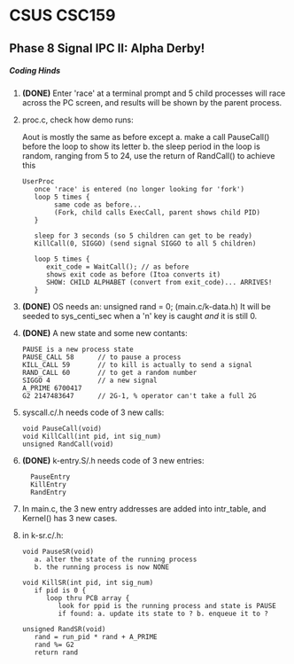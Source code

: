 # CSUS CSC159
## Phase 8 Signal IPC II: Alpha Derby!


##### Coding Hinds
1. **(DONE)** Enter 'race' at a terminal prompt and 5 child processes will race
   across the PC screen, and results will be shown by the parent process.

2. proc.c, check how demo runs:

   Aout is mostly the same as before except
   a. make a call PauseCall() before the loop to show its letter
   b. the sleep period in the loop is random, ranging from 5 to 24,
      use the return of RandCall() to achieve this

   ````
   UserProc
      once 'race' is entered (no longer looking for 'fork')
      loop 5 times {
           same code as before...
           (Fork, child calls ExecCall, parent shows child PID)
      }

      sleep for 3 seconds (so 5 children can get to be ready)
      KillCall(0, SIGGO) (send signal SIGGO to all 5 children)

      loop 5 times {
         exit_code = WaitCall(); // as before
         shows exit code as before (Itoa converts it)
         SHOW: CHILD ALPHABET (convert from exit_code)... ARRIVES!
      }
   ````
   
3. **(DONE)** OS needs an: unsigned rand = 0; (main.c/k-data.h)
   It will be seeded to sys_centi_sec when a 'n' key is caught _and_
   it is still 0.

4. **(DONE)** A new state and some new contants:
    ````
   PAUSE is a new process state
   PAUSE_CALL 58      // to pause a process
   KILL_CALL 59       // to kill is actually to send a signal
   RAND_CALL 60       // to get a random number
   SIGGO 4            // a new signal
   A_PRIME 6700417
   G2 2147483647      // 2G-1, % operator can't take a full 2G

5. syscall.c/.h needs code of 3 new calls:
    ````
   void PauseCall(void)
   void KillCall(int pid, int sig_num)
   unsigned RandCall(void)

6. **(DONE)** k-entry.S/.h needs code of 3 new entries:
    ````
      PauseEntry
      KillEntry
      RandEntry

7. In main.c, the 3 new entry addresses are added into intr_table,
   and Kernel() has 3 new cases.

8. in k-sr.c/.h:
  
   ````
   void PauseSR(void)
      a. alter the state of the running process
      b. the running process is now NONE

   void KillSR(int pid, int sig_num)
      if pid is 0 {
         loop thru PCB array {
            look for ppid is the running process and state is PAUSE
            if found: a. update its state to ? b. enqueue it to ?

   unsigned RandSR(void)
      rand = run_pid * rand + A_PRIME
      rand %= G2
      return rand
    ````
